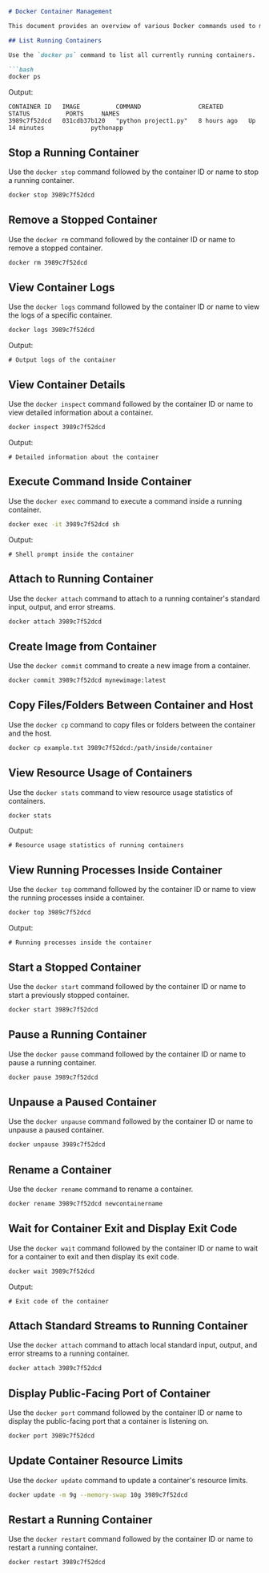 

```markdown
# Docker Container Management

This document provides an overview of various Docker commands used to manage containers. Each command is accompanied by a brief description, followed by the output and logs generated by the command.

## List Running Containers

Use the `docker ps` command to list all currently running containers.

```bash
docker ps
```

Output:

```
CONTAINER ID   IMAGE          COMMAND                CREATED       STATUS          PORTS     NAMES
3989c7f52dcd   031cdb37b120   "python project1.py"   8 hours ago   Up 14 minutes             pythonapp
```

## Stop a Running Container

Use the `docker stop` command followed by the container ID or name to stop a running container.

```bash
docker stop 3989c7f52dcd
```

## Remove a Stopped Container

Use the `docker rm` command followed by the container ID or name to remove a stopped container.

```bash
docker rm 3989c7f52dcd
```

## View Container Logs

Use the `docker logs` command followed by the container ID or name to view the logs of a specific container.

```bash
docker logs 3989c7f52dcd
```

Output:

```
# Output logs of the container
```

## View Container Details

Use the `docker inspect` command followed by the container ID or name to view detailed information about a container.

```bash
docker inspect 3989c7f52dcd
```

Output:

```
# Detailed information about the container
```

## Execute Command Inside Container

Use the `docker exec` command to execute a command inside a running container.

```bash
docker exec -it 3989c7f52dcd sh
```

Output:

```
# Shell prompt inside the container
```

## Attach to Running Container

Use the `docker attach` command to attach to a running container's standard input, output, and error streams.

```bash
docker attach 3989c7f52dcd
```

## Create Image from Container

Use the `docker commit` command to create a new image from a container.

```bash
docker commit 3989c7f52dcd mynewimage:latest
```

## Copy Files/Folders Between Container and Host

Use the `docker cp` command to copy files or folders between the container and the host.

```bash
docker cp example.txt 3989c7f52dcd:/path/inside/container
```

## View Resource Usage of Containers

Use the `docker stats` command to view resource usage statistics of containers.

```bash
docker stats
```

Output:

```
# Resource usage statistics of running containers
```

## View Running Processes Inside Container

Use the `docker top` command followed by the container ID or name to view the running processes inside a container.

```bash
docker top 3989c7f52dcd
```

Output:

```
# Running processes inside the container
```

## Start a Stopped Container

Use the `docker start` command followed by the container ID or name to start a previously stopped container.

```bash
docker start 3989c7f52dcd
```

## Pause a Running Container

Use the `docker pause` command followed by the container ID or name to pause a running container.

```bash
docker pause 3989c7f52dcd
```

## Unpause a Paused Container

Use the `docker unpause` command followed by the container ID or name to unpause a paused container.

```bash
docker unpause 3989c7f52dcd
```

## Rename a Container

Use the `docker rename` command to rename a container.

```bash
docker rename 3989c7f52dcd newcontainername
```

## Wait for Container Exit and Display Exit Code

Use the `docker wait` command followed by the container ID or name to wait for a container to exit and then display its exit code.

```bash
docker wait 3989c7f52dcd
```

Output:

```
# Exit code of the container
```

## Attach Standard Streams to Running Container

Use the `docker attach` command to attach local standard input, output, and error streams to a running container.

```bash
docker attach 3989c7f52dcd
```

## Display Public-Facing Port of Container

Use the `docker port` command followed by the container ID or name to display the public-facing port that a container is listening on.

```bash
docker port 3989c7f52dcd
```

## Update Container Resource Limits

Use the `docker update` command to update a container's resource limits.

```bash
docker update -m 9g --memory-swap 10g 3989c7f52dcd
```

## Restart a Running Container

Use the `docker restart` command followed by the container ID or name to restart a running container.

```bash
docker restart 3989c7f52dcd
